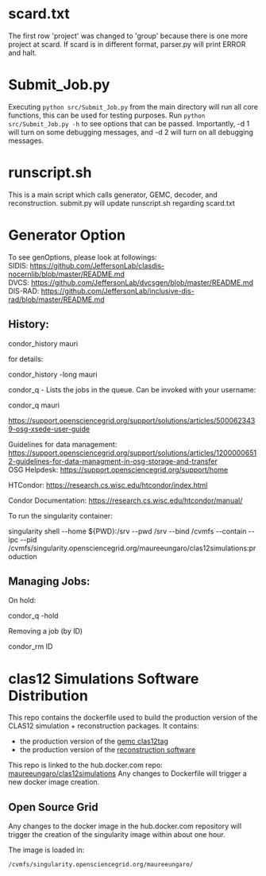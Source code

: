 # scard.txt

The first row 'project' was changed to 'group' because there is one more project at scard. If scard is in different format, parser.py will print ERROR and halt.

# Submit_Job.py
Executing `python src/Submit_Job.py` from the main directory will run all core functions, this can be used for testing purposes. Run `python src/Submit_Job.py -h` to see options that can be passed. Importantly, -d 1 will turn on some debugging messages, and -d 2 will turn on all debugging messages. 
 

# runscript.sh
This is a main script which calls generator, GEMC, decoder, and reconstruction. submit.py will update runscript.sh regarding scard.txt

# Generator Option

To see genOptions, please look at followings:<br />
SIDIS: https://github.com/JeffersonLab/clasdis-nocernlib/blob/master/README.md<br />
DVCS: https://github.com/JeffersonLab/dvcsgen/blob/master/README.md<br />
DIS-RAD: https://github.com/JeffersonLab/inclusive-dis-rad/blob/master/README.md


History:
--------

condor_history mauri

for details:

condor_history -long mauri

condor_q - Lists the jobs in the queue. Can be invoked with your username:

condor_q mauri



https://support.opensciencegrid.org/support/solutions/articles/5000623439-osg-xsede-user-guide


Guidelines for data management: https://support.opensciencegrid.org/support/solutions/articles/12000006512-guidelines-for-data-managment-in-osg-storage-and-transfer<br />
OSG Helpdesk: https://support.opensciencegrid.org/support/home

HTCondor: https://research.cs.wisc.edu/htcondor/index.html

Condor Documentation: https://research.cs.wisc.edu/htcondor/manual/


To run the singularity container:

singularity shell --home ${PWD}:/srv --pwd /srv --bind /cvmfs --contain --ipc --pid /cvmfs/singularity.opensciencegrid.org/maureeungaro/clas12simulations:production


Managing Jobs:
-------------

On hold:

condor_q  -hold

Removing a job (by ID)

condor_rm ID

# clas12 Simulations Software Distribution


This repo contains the dockerfile used to build the production version of the CLAS12 simulation + reconstruction packages. It contains:


- the production version of the [gemc clas12tag](https://github.com/gemc/clas12Tags)
- the production version of the [reconstruction software](https://github.com/JeffersonLab/clas12-offline-software)

This repo is linked to the hub.docker.com repo: [maureeungaro/clas12simulations](https://hub.docker.com/u/maureeungaro/)
Any changes to Dockerfile will trigger a new docker image creation.

## Open Source Grid

Any changes to the docker image in the hub.docker.com repository will trigger the creation of the singularity image within about one hour.

The image is loaded in:

```/cvmfs/singularity.opensciencegrid.org/maureeungaro/```
